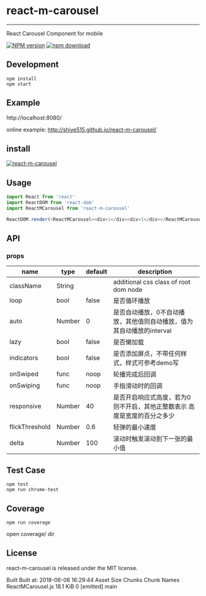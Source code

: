 # react-m-carousel
---

React Carousel Component for mobile


[![NPM version][npm-image]][npm-url]
[![npm download][download-image]][download-url]

[npm-image]: http://img.shields.io/npm/v/react-m-carousel.svg?style=flat-square
[npm-url]: http://npmjs.org/package/react-m-carousel
[node-image]: https://img.shields.io/badge/node.js-%3E=_0.10-green.svg?style=flat-square
[node-url]: http://nodejs.org/download/
[download-image]: https://img.shields.io/npm/dm/react-m-carousel.svg?style=flat-square
[download-url]: https://npmjs.org/package/react-m-carousel


## Development

```
npm install
npm start
```

## Example

http://localhost:8080/


online example: http://shiye515.github.io/react-m-carousel/


## install


[![react-m-carousel](https://nodei.co/npm/react-m-carousel.png)](https://npmjs.org/package/react-m-carousel)


## Usage

```js
import React from 'react'
import ReactDOM from 'react-dom'
import ReactMCarousel from 'react-m-carousel'

ReactDOM.render(<ReactMCarousel><div>1</div><div>1</div></ReactMCarousel>, container);
```

## API

### props

<table class="table table-bordered table-striped">
    <thead>
    <tr>
        <th style="width: 100px;">name</th>
        <th style="width: 50px;">type</th>
        <th style="width: 50px;">default</th>
        <th>description</th>
    </tr>
    </thead>
    <tbody>
        <tr>
          <td>className</td>
          <td>String</td>
          <td></td>
          <td>additional css class of root dom node</td>
        </tr>
        <tr>
          <td>loop</td>
          <td>bool</td>
          <td>false</td>
          <td>是否循环播放</td>
        </tr>
        <tr>
          <td>auto</td>
          <td>Number</td>
          <td>0</td>
          <td>是否自动播放，0不自动播放，其他值则自动播放，值为其自动播放的interval</td>
        </tr>
        <tr>
          <td>lazy</td>
          <td>bool</td>
          <td>false</td>
          <td>是否懒加载</td>
        </tr>
        <tr>
          <td>indicators</td>
          <td>bool</td>
          <td>false</td>
          <td>是否添加屏点，不带任何样式，样式可参考demo写</td>
        </tr>
        <tr>
          <td>onSwiped</td>
          <td>func</td>
          <td>noop</td>
          <td>轮播完成后回调</td>
        </tr>
        <tr>
          <td>onSwiping</td>
          <td>func</td>
          <td>noop</td>
          <td>手指滑动时的回调</td>
        </tr>
        <tr>
          <td>responsive</td>
          <td>Number</td>
          <td>40</td>
          <td>是否开启响应式高度，若为0则不开启，其他正整数表示 高度是宽度的百分之多少</td>
        </tr>
        <tr>
          <td>flickThreshold</td>
          <td>Number</td>
          <td>0.6</td>
          <td>轻弹的最小速度</td>
        </tr>
        <tr>
          <td>delta</td>
          <td>Number</td>
          <td>100</td>
          <td>滚动时触发滚动到下一张的最小值</td>
        </tr>
    </tbody>
</table>


## Test Case

```
npm test
npm run chrome-test
```

## Coverage

```
npm run coverage
```

open coverage/ dir

## License

react-m-carousel is released under the MIT license.

Built
Built at: 2018-06-06 16:29:44
            Asset      Size  Chunks             Chunk Names
ReactMCarousel.js  18.1 KiB       0  [emitted]  main
